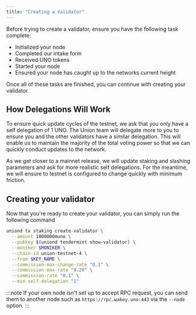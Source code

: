 ```yaml
---
title: "Creating a Validator"
---
```


Before trying to create a validator, ensure you have the following task complete:

- Initialized your node
- Completed our intake form
- Received UNO tokens
- Started your node
- Ensured your node has caught up to the networks current height

Once all of these tasks are finished, you can continue with creating your validator.

## How Delegations Will Work

To ensure quick update cycles of the testnet, we ask that you only have a self delegation of 1 UNO. The Union team will delegate more to you to ensure you and the other validators have a similar delegation. This will enable us to maintain the majority of the total voting power so that we can quickly conduct updates to the network.

As we get closer to a mainnet release, we will update staking and slashing parameters and ask for more realistic self delegations. For the meantime, we will ensure to testnet is configured to change quickly with minimum friction.

## Creating your validator

Now that you're ready to create your validator, you can simply run the following command

```sh
uniond tx staking create-validator \
  --amount 1000000muno \
  --pubkey $(uniond tendermint show-validator) \
  --moniker $MONIKER \
  --chain-id union-testnet-4 \
  --from $KEY_NAME \
  --commission-max-change-rate "0.1" \
  --commission-max-rate "0.20" \
  --commission-rate "0.1" \
  --min-self-delegation "1"
```

:::note
If your own node isn't set up to accept RPC request, you can send them to another node such as `https://rpc.wakey.uno:443` via the `--node` option.
:::
